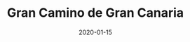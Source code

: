 ---
title: Gran Camino de Gran Canaria
slug: gran-camino
url: /gran-camino/

github: 1papaya/gl-gran-camino
image: ./img/gran-camino.jpg
date: 2020-01-15
tags: ["mapbox-gl", "react", "tippecanoe"]

blurb: With nothin' but sunshine, mountains, and ocean, Gran Canaria is a hiker's paradise. And, the unofficial long-distance trail, the Gran Camino, showcases the best this isla has to offer.
---